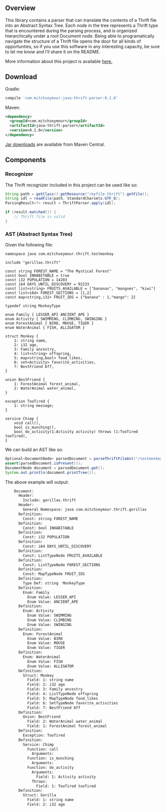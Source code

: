 Overview
---------
This library contains a parser that can translate the contents of a Thrift file into an Abstract Syntax Tree. Each node in the tree represents a Thrift type that is encountered during the parsing process, and is organized hierarchically under a root Document node. Being able to programatically navigate the structure of a Thrift file opens the door for all kinds of opportunties, so if you use this software in any interesting capacity, be sure to let me know and I’ll share it on the README.

More information about this project is available [here.](https://mitch-seymour.github.io/building-a-thrift-parser-with-parboiled/)

Download
---------
Gradle:
```groovy
compile 'com.mitchseymour:java-thrift-parser:0.1.0'
```

Maven:
```xml
<dependency>
  <groupId>com.mitchseymour</groupId>
  <artifactId>java-thrift-parser</artifactId>
  <version>0.1.0</version>
</dependency>
```

[Jar downloads](https://search.maven.org/artifact/com.mitchseymour/java-thrift-parser/0.1.0/jar) are available from Maven Central.

Components
----------
### Recognizer
The Thrift recognizer included in this project can be used like so:

```java
String path = getClass().getResource("/myfile.thrift").getFile();
String idl = readFile(path, StandardCharsets.UTF_8);
ParsingResult<?> result = ThriftParser.apply(idl);

if (result.matched()) {
    // Thrift file is valid
}
```

### AST (Abstract Syntax Tree)
Given the following file:


```thrift
namespace java com.mitchseymour.thrift.testmonkey

include "gorillas.thrift"

const string FOREST_NAME = "The Mystical Forest"
const bool INHABITABLE = true
const i32 POPULATION = 14203
const i64 DAYS_UNTIL_DISCOVERY = 92233
const list<string> FRUITS_AVAILABLE = ["bananas", "mangoes", "kiwi"]
const list<i64> FOREST_SECTIONS = [1,2]
const map<string,i32> FRUIT_IDS = {"banana" : 1,"mango": 2}

typedef string MonkeyType

enum Family { LESSER_API ANCIENT_APE }
enum Activity { SWIMMING, CLIMBING, SWINGING }
enum ForestAnimal { BIRD, MOUSE, TIGER }
enum WaterAnimal { FISH, ALLIGATOR }

struct Monkey {
    1: string name,
    2: i32 age,
    3: Family ancestry,
    4: list<string> offspring,
    5: map<string,bool> food_likes,
    6: set<Activity> favorite_activities,
    7: BestFriend bff,
}

union BestFriend {
    1: ForestAnimal forest_animal,
    2: WaterAnimal water_animal,
}

exception TooTired {
    1: string message;
}

service Chimp {
    void call(),
    bool is_munching(),
    bool do_activity(1:Activity activity) throws (1:TooTired tooTired),
}

```

We can build an AST like so:

```java
Optional<DocumentNode> parsedDocument = parseThriftFileAst("/testmonkey.thrift");
assert(parsedDocument.isPresent());
DocumentNode document = parsedDocument.get();
System.out.println(document.printTree());
```

The above example will output:

```bash
    Document:
      Header:
        Include: gorillas.thrift
      Header:
        General Namespace: java com.mitchseymour.thrift.gorillas
      Definition:
        Const: string FOREST_NAME
      Definition:
        Const: bool INHABITABLE
      Definition:
        Const: i32 POPULATION
      Definition:
        Const: i64 DAYS_UNTIL_DISCOVERY
      Definition:
        Const: ListTypeNode FRUITS_AVAILABLE
      Definition:
        Const: ListTypeNode FOREST_SECTIONS
      Definition:
        Const: MapTypeNode FRUIT_IDS
      Definition:
        Type Def: string  MonkeyType
      Definition:
        Enum: Family
          Enum Value: LESSER_API
          Enum Value: ANCIENT_APE
      Definition:
        Enum: Activity
          Enum Value: SWIMMING
          Enum Value: CLIMBING
          Enum Value: SWINGING
      Definition:
        Enum: ForestAnimal
          Enum Value: BIRD
          Enum Value: MOUSE
          Enum Value: TIGER
      Definition:
        Enum: WaterAnimal
          Enum Value: FISH
          Enum Value: ALLIGATOR
      Definition:
        Struct: Monkey
          Field: 1: string name
          Field: 2: i32 age
          Field: 3: Family ancestry
          Field: 4: ListTypeNode offspring
          Field: 5: MapTypeNode food_likes
          Field: 6: SetTypeNode favorite_activities
          Field: 7: BestFriend bff
      Definition:
        Union: BestFriend
          Field: 2: WaterAnimal water_animal
          Field: 1: ForestAnimal forest_animal
      Definition:
        Exception: TooTired
      Definition:
        Service: Chimp
          Function: call
            Arguments:
          Function: is_munching
            Arguments:
          Function: do_activity
            Arguments:
              Field: 1: Activity activity
            Throws:
              Field: 1: TooTired tooTired
      Definition:
        Struct: Gorilla
          Field: 1: string name
          Field: 2: i32 age
```
